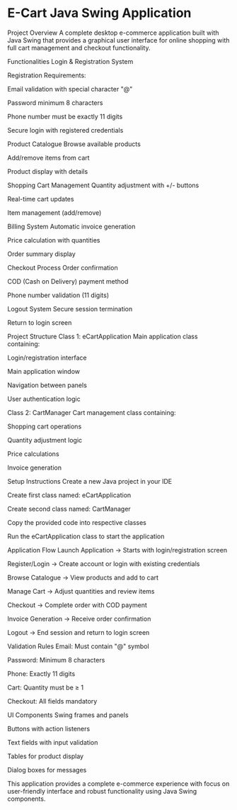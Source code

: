 # E-Cart Java Swing Application
Project Overview
A complete desktop e-commerce application built with Java Swing that provides a graphical user interface for online shopping with full cart management and checkout functionality.

Functionalities
Login & Registration System

Registration Requirements:

Email validation with special character "@"

Password minimum 8 characters

Phone number must be exactly 11 digits

Secure login with registered credentials


Product Catalogue
Browse available products

Add/remove items from cart

Product display with details


Shopping Cart Management
Quantity adjustment with +/- buttons

Real-time cart updates

Item management (add/remove)


Billing System
Automatic invoice generation

Price calculation with quantities

Order summary display


Checkout Process
Order confirmation

COD (Cash on Delivery) payment method

Phone number validation (11 digits)


Logout System
Secure session termination

Return to login screen


Project Structure
Class 1: eCartApplication
Main application class containing:

Login/registration interface

Main application window

Navigation between panels

User authentication logic

Class 2: CartManager
Cart management class containing:

Shopping cart operations

Quantity adjustment logic

Price calculations

Invoice generation


Setup Instructions
Create a new Java project in your IDE

Create first class named: eCartApplication

Create second class named: CartManager

Copy the provided code into respective classes

Run the eCartApplication class to start the application


Application Flow
Launch Application → Starts with login/registration screen

Register/Login → Create account or login with existing credentials

Browse Catalogue → View products and add to cart

Manage Cart → Adjust quantities and review items

Checkout → Complete order with COD payment

Invoice Generation → Receive order confirmation

Logout → End session and return to login screen


Validation Rules
Email: Must contain "@" symbol

Password: Minimum 8 characters

Phone: Exactly 11 digits

Cart: Quantity must be ≥ 1

Checkout: All fields mandatory


UI Components
Swing frames and panels

Buttons with action listeners

Text fields with input validation

Tables for product display

Dialog boxes for messages

This application provides a complete e-commerce experience with focus on user-friendly interface and robust functionality using Java Swing components.
